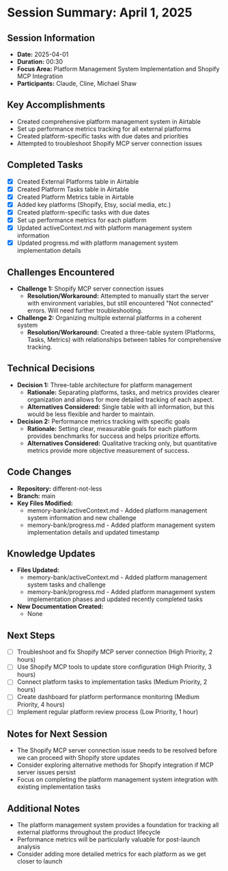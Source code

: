 # Session Summary: April 1, 2025

## Session Information
- **Date:** 2025-04-01
- **Duration:** 00:30
- **Focus Area:** Platform Management System Implementation and Shopify MCP Integration
- **Participants:** Claude, Cline, Michael Shaw

## Key Accomplishments
- Created comprehensive platform management system in Airtable
- Set up performance metrics tracking for all external platforms
- Created platform-specific tasks with due dates and priorities
- Attempted to troubleshoot Shopify MCP server connection issues

## Completed Tasks
- [x] Created External Platforms table in Airtable
- [x] Created Platform Tasks table in Airtable
- [x] Created Platform Metrics table in Airtable
- [x] Added key platforms (Shopify, Etsy, social media, etc.)
- [x] Created platform-specific tasks with due dates
- [x] Set up performance metrics for each platform
- [x] Updated activeContext.md with platform management system information
- [x] Updated progress.md with platform management system implementation details

## Challenges Encountered
- **Challenge 1:** Shopify MCP server connection issues
  - **Resolution/Workaround:** Attempted to manually start the server with environment variables, but still encountered "Not connected" errors. Will need further troubleshooting.
- **Challenge 2:** Organizing multiple external platforms in a coherent system
  - **Resolution/Workaround:** Created a three-table system (Platforms, Tasks, Metrics) with relationships between tables for comprehensive tracking.

## Technical Decisions
- **Decision 1:** Three-table architecture for platform management
  - **Rationale:** Separating platforms, tasks, and metrics provides clearer organization and allows for more detailed tracking of each aspect.
  - **Alternatives Considered:** Single table with all information, but this would be less flexible and harder to maintain.
- **Decision 2:** Performance metrics tracking with specific goals
  - **Rationale:** Setting clear, measurable goals for each platform provides benchmarks for success and helps prioritize efforts.
  - **Alternatives Considered:** Qualitative tracking only, but quantitative metrics provide more objective measurement of success.

## Code Changes
- **Repository:** different-not-less
- **Branch:** main
- **Key Files Modified:**
  - memory-bank/activeContext.md - Added platform management system information and new challenge
  - memory-bank/progress.md - Added platform management system implementation details and updated timestamp

## Knowledge Updates
- **Files Updated:**
  - memory-bank/activeContext.md - Added platform management system tasks and challenge
  - memory-bank/progress.md - Added platform management system implementation phases and updated recently completed tasks
- **New Documentation Created:**
  - None

## Next Steps
- [ ] Troubleshoot and fix Shopify MCP server connection (High Priority, 2 hours)
- [ ] Use Shopify MCP tools to update store configuration (High Priority, 3 hours)
- [ ] Connect platform tasks to implementation tasks (Medium Priority, 2 hours)
- [ ] Create dashboard for platform performance monitoring (Medium Priority, 4 hours)
- [ ] Implement regular platform review process (Low Priority, 1 hour)

## Notes for Next Session
- The Shopify MCP server connection issue needs to be resolved before we can proceed with Shopify store updates
- Consider exploring alternative methods for Shopify integration if MCP server issues persist
- Focus on completing the platform management system integration with existing implementation tasks

## Additional Notes
- The platform management system provides a foundation for tracking all external platforms throughout the product lifecycle
- Performance metrics will be particularly valuable for post-launch analysis
- Consider adding more detailed metrics for each platform as we get closer to launch
